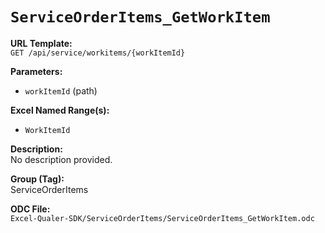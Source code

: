 # `ServiceOrderItems_GetWorkItem`

**URL Template:**  
`GET /api/service/workitems/{workItemId}`

**Parameters:**  
- `workItemId` (path)

**Excel Named Range(s):**  
- `WorkItemId`

**Description:**  
No description provided.

**Group (Tag):**  
ServiceOrderItems

**ODC File:**  
`Excel-Qualer-SDK/ServiceOrderItems/ServiceOrderItems_GetWorkItem.odc`
